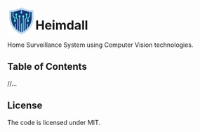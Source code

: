 <img src="imgs/shield.png" width="64" height="64" align="left"></img>

# Heimdall
Home Surveillance System using Computer Vision technologies. 

## Table of Contents
//...

## License
The code is licensed under MIT.





